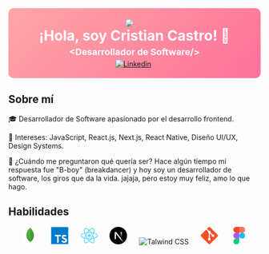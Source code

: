 <div align="center" style="background: linear-gradient(135deg, #FFA7A7, #FF719A); padding: 20px; border-radius: 10px;">
   <img align="center" width="200" src="https://github.com/Cristian-DW/layout/blob/main/Marca.png" style="border-radius: 50%; margin-right: 20px;">
   <div>
      <h2 style="color: white; font-size: 28px; margin: 0;">¡Hola, soy Cristian Castro! 👋 </h2>
      <p style="color: white; font-size: 18px; margin: 5px 0;"><strong>&lt;Desarrollador de Software/&gt; </strong></p>
      <a href="https://www.linkedin.com/in/cristian-castro-pineda" target="_blank" rel="noopener noreferrer">
         <img src="https://img.shields.io/badge/-LinkedIn-blue?style=flat&logo=Linkedin&logoColor=white" alt="Linkedin" style="margin-right: 5px;">
      </a>
   </div>
</div>

## Sobre mí

🎓 Desarrollador de Software apasionado por el desarrollo frontend.

🎯 Intereses: JavaScript, React.js, Next.js, React Native, Diseño UI/UX, Design Systems.

🤸 ¿Cuándo me preguntaron qué quería ser? Hace algún tiempo mi respuesta fue "B-boy" (breakdancer) y hoy soy un desarrollador de software, los giros que da la vida. jajaja, pero estoy muy feliz, amo lo que hago.

## Habilidades

<div align="center">
   <img height="35" src="https://raw.githubusercontent.com/devicons/devicon/master/icons/mongodb/mongodb-original.svg" title="MongoDB" style="margin: 0 10px;">
   <img height="35" src="https://raw.githubusercontent.com/devicons/devicon/master/icons/typescript/typescript-original.svg" title="Typescript" style="margin: 0 10px;">
   <img height="35" src="https://raw.githubusercontent.com/devicons/devicon/master/icons/react/react-original.svg" title="React.js" style="margin: 0 10px;">
   <img height="35" src="https://raw.githubusercontent.com/devicons/devicon/master/icons/nextjs/nextjs-original.svg" title="Next.js" style="margin: 0 10px;">
   <img height="35" src="https://www.vectorlogo.zone/logos/tailwindcss/tailwindcss-icon.svg" title="Talwind CSS" style="margin: 0 10px;">
   <img height="35" src="https://raw.githubusercontent.com/devicons/devicon/master/icons/git/git-original.svg" title="Git" style="margin: 0 10px;">
   <img height="35" src="https://raw.githubusercontent.com/devicons/devicon/master/icons/figma/figma-original.svg" title="Figma" style="margin: 0 10px;">
</div>



